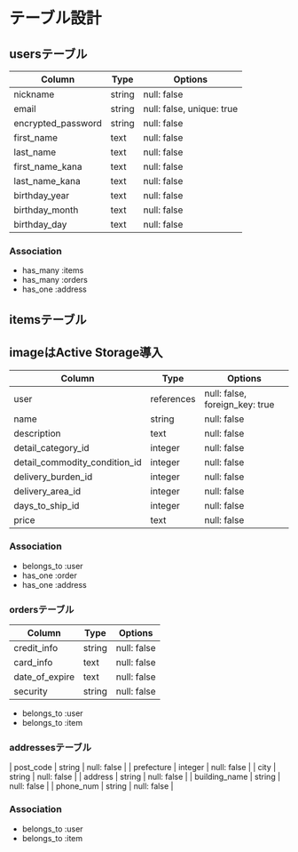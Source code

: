 # テーブル設計

## usersテーブル

| Column                           | Type   | Options                       |
| -------------------------------  | ------ | ----------------------------- |
| nickname                         | string | null: false
| email                            | string | null: false, unique: true     |
| encrypted_password               | string | null: false                   |
| first_name                       | text   | null: false                   |
| last_name                        | text   | null: false                   |
| first_name_kana                  | text   | null: false                   |
| last_name_kana                   | text   | null: false                   |
| birthday_year                    | text   | null: false                   |
| birthday_month                   | text   | null: false                   |
| birthday_day                     | text   | null: false                   |

### Association

- has_many :items
- has_many :orders
- has_one :address

## itemsテーブル
## imageはActive Storage導入

| Column                           | Type       | Options                        |
| -------------------------------  | ---------- | -------------------------------|
| user                             | references | null: false, foreign_key: true |
| name                             | string     | null: false                    |
| description                      | text       | null: false                    |
| detail_category_id               | integer    | null: false                    |
| detail_commodity_condition_id    | integer    | null: false                    |
| delivery_burden_id               | integer    | null: false                    |
| delivery_area_id                 | integer    | null: false                    |
| days_to_ship_id                  | integer    | null: false                    |
| price                            | text       | null: false                    |

### Association

- belongs_to :user
- has_one :order
- has_one :address

### ordersテーブル

| Column                           | Type       | Options                        |
| -------------------------------  | ---------- | -------------------------------|
| credit_info                      | string     | null: false                    |
| card_info                        | text       | null: false                    |
| date_of_expire                   | text       | null: false                    |
| security                         | string     | null: false                    |

- belongs_to :user
- belongs_to :item


### addressesテーブル

<!-- | delivery_address                 | string     | null: false                    | -->
| post_code                        | string     | null: false                    |
| prefecture                       | integer    | null: false                    |
| city                             | string     | null: false                    |
| address                          | string     | null: false                    |
| building_name                    | string     | null: false                    |
| phone_num                        | string     | null: false                    |

### Association

- belongs_to :user
- belongs_to :item